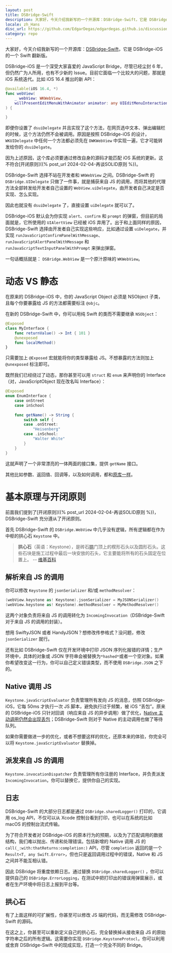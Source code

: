 ```yaml
---
layout: post
title: DSBridge-Swift
description: 大家好，今天介绍我新写的一个开源库：DSBridge-Swift，它是 DSBridge-iOS 的一个 Swift 翻新版，解决了它的无法应对更新的问题，实现了纯静态的方法派发，提供了高度的可定制性。
locale: zh_Hans
disc_url: https://github.com/EdgarDegas/edgardegas.github.io/discussions/11
category: repo
---
```


大家好，今天介绍我新写的一个开源库：[DSBridge-Swift](https://github.com/EdgarDegas/DSBridge-Swift)，它是 DSBridge-iOS 的一个 Swift 翻新版。

DSBridge-iOS 是一个深受大家喜爱的 JavaScript Bridge，尽管已经尘封 6 年，但仍然广为人所用，也有不少新的 Issue。目前它面临一个比较大的问题，那就是 iOS 系统迭代。比如 iOS 16.4 推出的新 API：

```swift
@available(iOS 16.4, *)
func webView(
    _ webView: WKWebView,
    willPresentEditMenuWithAnimator animator: any UIEditMenuInteractionAnimating
) {
        
}
```

即便你设置了 `dsuiDelegate` 并且实现了这个方法，在网页选中文本、弹出编辑栏的时候，这个方法仍然不会被调用。原因是按照 DSBridge-iOS 的设计，`WKUIDelegate` 中任何一个方法都必须先在 `DWKWebView` 中实现一遍，它才可能转发给你的 `dsuiDelgate`。

因为上述原因，这个库必须要通过修改自身的源码才能匹配 iOS 系统的更新。这不符合[开闭原则]({% post_url 2024-02-04-再谈SOLID原则 %})。

DSBridge-Swift 选择不站在开发者和 `WKWebView` 之间。DSBridge-Swift 的 `DSBridge.UIDelegate` 只做了一件事，就是捕获来自 JS 的调用，而将其他的代理方法全部转发给开发者自己设置的 `WebView.uiDelegate`，由开发者自己决定是否实现、怎么实现。

因此也就没有 `dsuiDelegate` 了，直接设置 `uiDelegate` 就可以了。

DSBridge-iOS 默认会为你实现 `alert`、`confirm` 和 `prompt` 的弹窗，但目前的局面就是，它所使用的 `UIAlertView` 已经被 iOS 弃用了。出于和上面同样的原因，DSBridge-Swift 选择由开发者自己实现这些响应，比如通过设置 `uiDelegate`，并实现 `runJavaScriptConfirmPanelWithMessage`、`runJavaScriptAlertPanelWithMessage` 和 `runJavaScriptTextInputPanelWithPrompt` 来弹出弹窗。

一句话概括就是： `DSBridge.WebView` 是一个原汁原味的 `WKWebView`。

# 动态 VS 静态

在原来的 DSBridge-iOS 中，你的 JavaScript Object 必须是 NSObject 子类，且每个你要暴露给 JS 的方法都需要标注 `@objc`。

在新的 DSBridge-Swift 中，你可以用纯 Swift 的类而不需要继承 `NSObject`：

```swift
@Exposed
class MyInterface {
    func returnValue() -> Int { 101 }
    @unexposed
    func localMethod()
}
```

只需要加上 `@Exposed` 宏就能将你的类型暴露给 JS。不想暴露的方法则加上 `@unexposed` 标注即可。

既然我们已经绕过了动态，那你甚至可以用 `struct` 和 `enum` 来声明你的 Interface（对，JavaScriptObject 现在改名叫 Interface）：

```swift
@Exposed
enum EnumInterface {
    case onStreet
    case inSchool
    
    func getName() -> String {
        switch self {
        case .onStreet:
            "Heisenberg"
        case .inSchool:
            "Walter White"
        }
    }
}
```

这就声明了一个非常漂亮的一体两面的接口集，提供 `getName` 接口。

其他比如参数、返回值、回调等，以及如何调用，都和[原库一样](https://github.com/wendux/DSBridge-IOS/blob/master/readme-chs.md#使用)。

# 基本原理与开闭原则

前面我们提到了[开闭原则]({% post_url 2024-02-04-再谈SOLID原则 %})，DSBridge-Swift 充分遵从了开闭原则。

首先 DSBridge-Swift 的 `DSBridge.WebView` 中几乎没有逻辑，所有逻辑都在作为中枢的拱心石 `Keystone` 中。

> **拱心石**（英语：Keystone），是砖石[拱](https://zh.wikipedia.org/wiki/拱)门顶上的楔形石头以及圆形石头。这些石块是施工过程中最后一块安放的石头，它主要能将所有的石头固定在位置上。 -- [维基百科](https://zh.wikipedia.org/wiki/拱顶石)

## 解析来自 JS 的调用

你可以修改 `Keystone` 的 `jsonSerializer` 和/或 `methodResolver`：

```swift
(webView.keystone as! Keystone).jsonSerializer = MyJSONSerializer()
(webView.keystone as! Keystone).methodResolver = MyMethodResolver()
```

这两个对象负责将来自 JS 的调用转化为 `IncomingInvocation`（DSBridge-Swift 对于来自 JS 的调用的封装）。

想用 SwiftyJSON 或者 HandyJSON？想修改传参格式？没问题，修改 `jsonSerializer` 就行。

还有比如 DSBridge-Swift 仅在开发环境中打印 JSON 序列化报错的详情；生产环境中，具体的对象或 JSON 字符串会被替换为`*hashed*`或者一个空对象。如果你希望改变这一行为，你可以自己定义错误类型，而不使用 `DSBridge.JSON` 之下的。

## Native 调用 JS

`Keystone.javaScriptEvaluator` 负责管理所有发向 JS 的消息，仿照 DSBridge-iOS，它每 50ms 才执行一次 JS 脚本，避免执行过于频繁，被 iOS “丢包”。原来的 DSBridge-iOS 只针对回调（响应来自 JS 的异步调用）做了优化，[Native 主动调用仍然会出现丢包](https://github.com/wendux/DSBridge-IOS/issues/154)；DSBridge-Swift 则对于 Native 的主动调用也做了等待队列。

如果你需要做进一步的优化，或者不想要这样的优化，还原本来的体验，你完全可以将 `Keystone.javaScriptEvaluator` 替换掉。

## 派发来自 JS 的调用

`Keystone.invocationDispatcher` 负责管理所有你注册的 Interface，并负责派发 `IncomingInvocation`，你可以替换它，提供你自己的实现。

## 日志

DSBridge-Swift 的大部分日志都是通过 `DSBridge.sharedLogger()` 打印的，它调用 os_log API，不仅可以从 Xcode 控制台看到打印，也可以在系统的比如 macOS 的控制台流式传输。

为了符合开发者对 DSBridge-iOS 的原本行为的预期，以及为了匹配调用的数据结构，我们难以抛出、传递和处理错误。包括新增的 Native 调用 JS 的 `call(_:with:thatReturns:completion:)` API，尽管 `completion` 返回的是一个 `Result<T, any Swift.Error>`，但也只是返回调用过程中的错误，Native 和 JS 之间并不能互相认错。

因此 DSBridge 将重度依赖日志。通过替换 `DSBridge.sharedLogger()` ，你可以提供自己的 `DSBridge.ErrorLogging`，在测试中把打印出的错误用弹窗展示，或者在生产环境中将日志上报到平台等。

## 拱心石

有了上面这样的可扩展性，你甚至可以修改 JS 端的代码，而无需修改 DSBridge-Swift 的源码。

在这之上，你甚至可以重新定义自己的拱心石，完全替换掉从接收来自 JS 的原始字符串之后的所有逻辑。这需要你实现 `DSBridge.KeystoneProtocl`，你可以利用或舍弃 DSBridge-Swift 中的现成实现，打造一个完全不同的 Bridge。
